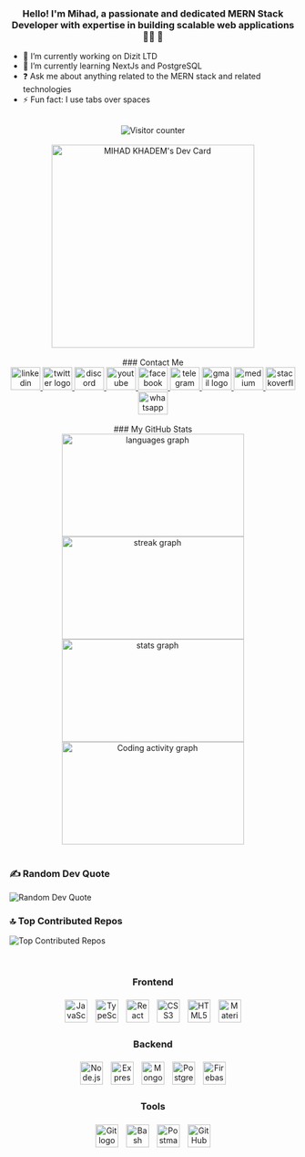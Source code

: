 <!-- Introduction Heading -->
### <div align="center">Hello! I'm Mihad, a passionate and dedicated MERN Stack Developer with expertise in building scalable web applications 👨‍💻 🚀</div>

- 🔭 I’m currently working on Dizit LTD  
- 🌱 I’m currently learning NextJs and PostgreSQL  
- ❓ Ask me about anything related to the MERN stack and related technologies  
- ⚡ Fun fact: I use tabs over spaces  

<br/>

<!-- Visitor Counter -->
<div align="center">
  <img src="https://profile-counter.glitch.me/mihad-khadem/count.svg?" alt="Visitor counter" />
</div>

<br/>

<!-- Daily Dev Card -->
<div align="center">
  <a href="https://app.daily.dev/mihad_mohammad">
    <img src="https://api.daily.dev/devcards/v2/9m2R7EZwgLAj6eO91q1DU.png?type=default&r=feo" width="356" alt="MIHAD KHADEM's Dev Card" />
  </a>
</div>

<br/>

<!-- Social Media Icons Section -->
<div align="center">
  ### Contact Me
  <div>
    <a href="https://linkedin.com/in/your-linkedin-profile">
      <img src="https://raw.githubusercontent.com/maurodesouza/profile-readme-generator/master/src/assets/icons/social/linkedin/default.svg" width="52" height="40" alt="linkedin logo" />
    </a>
    <a href="https://twitter.com/your-twitter-handle">
      <img src="https://raw.githubusercontent.com/maurodesouza/profile-readme-generator/master/src/assets/icons/social/twitter/default.svg" width="52" height="40" alt="twitter logo" />
    </a>
    <a href="https://discord.gg/your-discord-invite">
      <img src="https://raw.githubusercontent.com/maurodesouza/profile-readme-generator/master/src/assets/icons/social/discord/default.svg" width="52" height="40" alt="discord logo" />
    </a>
    <a href="https://youtube.com/your-youtube-channel">
      <img src="https://raw.githubusercontent.com/maurodesouza/profile-readme-generator/master/src/assets/icons/social/youtube/default.svg" width="52" height="40" alt="youtube logo" />
    </a>
    <a href="https://facebook.com/your-facebook-profile">
      <img src="https://raw.githubusercontent.com/maurodesouza/profile-readme-generator/master/src/assets/icons/social/facebook/default.svg" width="52" height="40" alt="facebook logo" />
    </a>
    <a href="https://t.me/your-telegram-handle">
      <img src="https://raw.githubusercontent.com/maurodesouza/profile-readme-generator/master/src/assets/icons/social/telegram/default.svg" width="52" height="40" alt="telegram logo" />
    </a>
    <a href="mailto:your-email@example.com">
      <img src="https://raw.githubusercontent.com/maurodesouza/profile-readme-generator/master/src/assets/icons/social/gmail/default.svg" width="52" height="40" alt="gmail logo" />
    </a>
    <a href="https://medium.com/@your-medium-handle">
      <img src="https://raw.githubusercontent.com/maurodesouza/profile-readme-generator/master/src/assets/icons/social/medium/default.svg" width="52" height="40" alt="medium logo" />
    </a>
    <a href="https://stackoverflow.com/users/your-stackoverflow-id">
      <img src="https://raw.githubusercontent.com/maurodesouza/profile-readme-generator/master/src/assets/icons/social/stackoverflow/default.svg" width="52" height="40" alt="stackoverflow logo" />
    </a>
    <a href="https://wa.me/your-whatsapp-number">
      <img src="https://raw.githubusercontent.com/maurodesouza/profile-readme-generator/master/src/assets/icons/social/whatsapp/default.svg" width="52" height="40" alt="whatsapp logo" />
    </a>
  </div>
</div>

<br/>

<!-- GitHub Stats Section -->
<div align="center">
  ### My GitHub Stats
  <br/>

  <!-- Most Used Languages Card -->
  <img src="https://github-readme-stats.vercel.app/api/top-langs?username=mihad-khadem&locale=en&layout=compact&theme=dracula&hide_border=true" width="320" height="180" alt="languages graph" />

  <!-- GitHub Streak Stats Card -->
  <img src="https://streak-stats.demolab.com?user=mihad-khadem&locale=en&mode=daily&theme=dracula&hide_border=true" width="320" height="180" alt="streak graph" />

  <!-- General GitHub Stats Card -->
  <img src="https://github-readme-stats.vercel.app/api?username=mihad-khadem&show_icons=true&theme=dracula&locale=en&hide_border=true" width="320" height="180" alt="stats graph" />

  <!-- Wakatime Coding Activity Card -->
  <a href="https://wakatime.com/@mihad_khadem">
    <img src="https://github-readme-stats.vercel.app/api/wakatime?username=mihad_khadem&theme=dracula" width="320" height="180" alt="Coding activity graph" />
  </a>
</div>

<br/>

### ✍️ Random Dev Quote
![Random Dev Quote](https://quotes-github-readme.vercel.app/api?type=horizontal&theme=gruvbox)

### 🔝 Top Contributed Repos
![Top Contributed Repos](https://github-contributor-stats.vercel.app/api?username=mihad-khadem&limit=5&theme=transparent&combine_all_yearly_contributions=true)

<br/>

<!-- Technology and Tool Icons -->
<div align="center" style="margin: 20px 0;">
  
  <!-- Frontend Tools -->
  <h3>Frontend</h3>
  <div>
    <img src="https://cdn.jsdelivr.net/gh/devicons/devicon/icons/javascript/javascript-original.svg" height="40" alt="JavaScript logo" style="margin: 5px;" />
    <img src="https://cdn.jsdelivr.net/gh/devicons/devicon/icons/typescript/typescript-original.svg" height="40" alt="TypeScript logo" style="margin: 5px;" />
    <img src="https://cdn.jsdelivr.net/gh/devicons/devicon/icons/react/react-original.svg" height="40" alt="React logo" style="margin: 5px;" />
    <img src="https://cdn.jsdelivr.net/gh/devicons/devicon/icons/css3/css3-original.svg" height="40" alt="CSS3 logo" style="margin: 5px;" />
    <img src="https://cdn.jsdelivr.net/gh/devicons/devicon/icons/html5/html5-original.svg" height="40" alt="HTML5 logo" style="margin: 5px;" />
    <img src="https://cdn.jsdelivr.net/gh/devicons/devicon/icons/materialui/materialui-original.svg" height="40" alt="Material UI logo" style="margin: 5px;" />
  </div>

  <!-- Backend Tools -->
  <h3>Backend</h3>
  <div>
    <img src="https://cdn.jsdelivr.net/gh/devicons/devicon/icons/nodejs/nodejs-original.svg" height="40" alt="Node.js logo" style="margin: 5px;" />
    <img src="https://cdn.jsdelivr.net/gh/devicons/devicon/icons/express/express-original.svg" height="40" alt="Express logo" style="margin: 5px;" />
    <img src="https://cdn.jsdelivr.net/gh/devicons/devicon/icons/mongodb/mongodb-original.svg" height="40" alt="MongoDB logo" style="margin: 5px;" />
    <img src="https://cdn.jsdelivr.net/gh/devicons/devicon/icons/postgresql/postgresql-original.svg" height="40" alt="PostgreSQL logo" style="margin: 5px;" />
    <img src="https://cdn.jsdelivr.net/gh/devicons/devicon/icons/firebase/firebase-plain.svg" height="40" alt="Firebase logo" style="margin: 5px;" />
  </div>

  <!-- General Tools -->
  <h3>Tools</h3>
  <div>
    <img src="https://cdn.jsdelivr.net/gh/devicons/devicon/icons/git/git-original.svg" height="40" alt="Git logo" style="margin: 5px;" />
    <img src="https://cdn.jsdelivr.net/gh/devicons/devicon/icons/bash/bash-original.svg" height="40" alt="Bash logo" style="margin: 5px;" />
    <img src="https://cdn.jsdelivr.net/gh/devicons/devicon/icons/postman/postman-original.svg" height="40" alt="Postman logo" style="margin: 5px;" />
    <img src="https://cdn.jsdelivr.net/gh/devicons/devicon/icons/github/github-original.svg" height="40" alt="GitHub logo" style="margin: 5px;" />
  </div>
  
</div>
